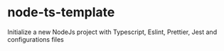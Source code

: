 # node-ts-template
Initialize a new NodeJs project with Typescript, Eslint, Prettier, Jest and configurations files
